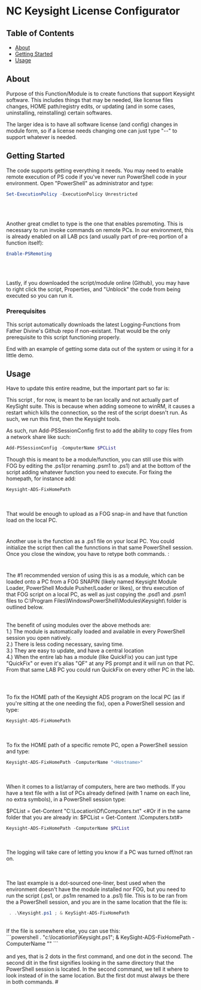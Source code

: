 # NC Keysight License Configurator

## Table of Contents

- [About](#about)
- [Getting Started](#getting_started)
- [Usage](#usage)

## About <a name = "about"></a>

Purpose of this Function/Module is to create functions that support Keysight software. This includes things that may be needed, like license files changes, HOME path/registry edits, or updating (and in some cases, uninstalling, reinstalling) certain softwares. 

The larger idea is to have all software license (and config) changes in module form, so if a license needs changing one can just type "<SoftwareCompany>-<SoftwareName>-<Function>" to support whatever is needed.


## Getting Started <a name = "getting_started"></a>

The code supports getting everything it needs. You may need to enable remote execution of PS code if you've never run PowerShell code in your environment. Open "PowerShell" as administrator and type:<br>

```powershell
Set-ExecutionPolicy -ExecutionPolicy Unrestricted
```
<br><br>

Another great cmdlet to type is the one that enables psremoting. This is necessary to run invoke commands on remote PCs. In our environment, this is already enabled on all LAB pcs (and usually part of pre-req portion of a function itself): <br>

```powershell
Enable-PSRemoting
```
<br><br>

Lastly, if you downloaded the script/module online (Github), you may have to right click the script, Properties, and "Unblock" the code from being executed so you can run it.

### Prerequisites

This script automatically downloads the latest Logging-Functions from Father Divine's Github repo if non-existant. That would be the only prerequisite to this script functioning properly.


End with an example of getting some data out of the system or using it for a little demo.

## Usage <a name = "usage"></a>

Have to update this entire readme, but the important part so far is:

  This script , for now, is meant to be ran locally and not actually part of KeySight suite.
  This is because when adding someone to winRM, it causes a restart which kills the connection, 
  so the rest of the script doesn't run. As such, we run this first, then the Keysight tools.

  As such, run Add-PSSessionConfig first to add the ability to copy files from a network share like such:

  ```powershell
  Add-PSSessionConfig -ComputerName $PCList
  ```


Though this is meant to be a module/function, you can still use this with FOG by editing the .ps1(or renaming .psm1 to .ps1) and at the bottom of the script adding whatever function you need to execute. For fixing the homepath, for instance add:<br>

```powershell
Keysight-ADS-FixHomePath
```
<br><br>
That would be enough to upload as a FOG snap-in and have that function load on the local PC.

#

Another use is the function as a .ps1 file on your local PC. You could initialize the script then call the funnctions in that same PowerShell session. Once you close the window, you have to retype both commands. :

#

The #1 recommended version of using this is as a module, which can be loaded onto a PC from a  FOG SNAPIN (likely named Keysight Module Loader, PowerShell Module Pusher/Loader or likes), or thru execution of that FOG script on a local PC, as well as just copying the .psd1 and .psm1 files to C:\Program Files\WindowsPowerShell\Modules\Keysight\ folder is outlined below.<br><br>

The benefit of using modules over the above methods are:<br>
1.) The module is automatically loaded and available in every PowerShell session you open natively.<br>
2.) There is less coding necessary, saving time.<br>
3.) They are easy to update, and have a central location<br>
4.) When the entire lab has a module (like QuickFix) you can just type "QuickFix" or even it's alias "QF" at any PS prompt and it will run on that PC. From that same LAB PC you could run QuickFix on every other PC in the lab.<br><br>
#
To fix the HOME path of the Keysight ADS program on the local PC (as if you're sitting at the one needing the fix), open a PowerShell session and type:<br>

```powershell
Keysight-ADS-FixHomePath 
```
<br><br>
To fix the HOME path of a specific remote PC, open a PowerShell session and type:<br>

```powershell
Keysight-ADS-FixHomePath -ComputerName "<Hostname>"
```
<br><br>
When it comes to a list/array of computers, here are two methods. If you have a text file with a list of PCs already defined (with 1 name on each line, no extra symbols), in a PowerShell session type:<br>

$PCList = Get-Content "C:\Location\Of\Computers.txt"
<#Or if in the same folder that you are already in: $PCList = Get-Content .\Computers.txt#>
<br>
```powershell
Keysight-ADS-FixHomePath -ComputerName $PCList
```
<br><br>
The logging will take care of letting you know if a PC was turned off/not ran on.

<br><br>
  The last example is a dot-sourced one-liner, best used when the environment doesn't have the module installed nor FOG, but you need to run the script (.ps1, or .ps1m renamed to a .ps1) file. This is to be ran from the a PowerShell session, and you are in the same location that the file is:<br>

```powershell
 . .\Keysight.ps1 ; & KeySight-ADS-FixHomePath
```
<br>
If the file is somewhere else, you can use this:<br>
```powershell
. "c:\location\of\Keysight.ps1"; & KeySight-ADS-FixHomePath -ComputerName "<hostname>"
```
<br><br>
and yes, that is 2 dots in the first command, and one dot in the second. The second dit in the first signifies looking in the same directory that the PowerShell session is located. In the second command, we tell it where to look instead of in the same location. But the first dot must always be there in both commands.
#
